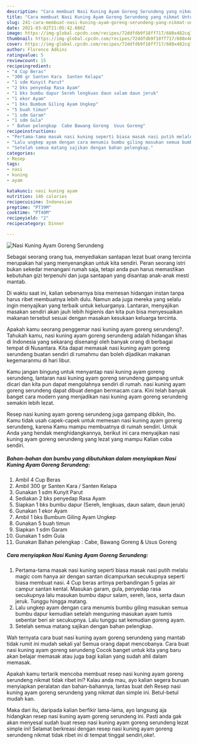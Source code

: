 ```yaml
---
description: "Cara membuat Nasi Kuning Ayam Goreng Serundeng yang nikmat Untuk Jualan"
title: "Cara membuat Nasi Kuning Ayam Goreng Serundeng yang nikmat Untuk Jualan"
slug: 241-cara-membuat-nasi-kuning-ayam-goreng-serundeng-yang-nikmat-untuk-jualan
date: 2021-03-02T21:05:42.686Z
image: https://img-global.cpcdn.com/recipes/72ddfdb9f18ff717/680x482cq70/nasi-kuning-ayam-goreng-serundeng-foto-resep-utama.jpg
thumbnail: https://img-global.cpcdn.com/recipes/72ddfdb9f18ff717/680x482cq70/nasi-kuning-ayam-goreng-serundeng-foto-resep-utama.jpg
cover: https://img-global.cpcdn.com/recipes/72ddfdb9f18ff717/680x482cq70/nasi-kuning-ayam-goreng-serundeng-foto-resep-utama.jpg
author: Florence Adkins
ratingvalue: 5
reviewcount: 15
recipeingredient:
- "4 Cup Beras"
- "300 gr Santen Kara  Santen Kelapa"
- "1 sdm Kunyit Parut"
- "2 bks penyedap Rasa Ayam"
- "1 bks bumbu dapur Sereh lengkuas daun salam daun jeruk"
- "1 ekor Ayam"
- "1 bks Bumbum Giling Ayam Ungkep"
- "5 buah timun"
- "1 sdm Garam"
- "1 sdm Gula"
- " Bahan pelengkap  Cabe Bawang Goreng  Usus Goreng"
recipeinstructions:
- "Pertama-tama masak nasi kuning seperti biasa masak nasi putih melalu magic com hanya air dengan santan dicampurkan secukupnya seperti biasa membuat nasi. 4 Cup beras artinya perbandingan 5 gelas air campur santan kental. Masukan garam, gula, penyedap rasa secukupnya lalu masukan bumbu dapur salam, sereh, laos, serta daun jeruk. Tunggu hingga matang."
- "Lalu ungkep ayam dengan cara menumis bumbu giling masukan semua bumbu dapur kemudian setelah menguning masukan ayam tumis sebentar beri air secukupnya. Lalu tunggu sat kemudian goreng ayam."
- "Setelah semua matang sajikan dengan bahan pelengkap."
categories:
- Resep
tags:
- nasi
- kuning
- ayam

katakunci: nasi kuning ayam 
nutrition: 146 calories
recipecuisine: Indonesian
preptime: "PT39M"
cooktime: "PT40M"
recipeyield: "2"
recipecategory: Dinner

---
```



![Nasi Kuning Ayam Goreng Serundeng](https://img-global.cpcdn.com/recipes/72ddfdb9f18ff717/680x482cq70/nasi-kuning-ayam-goreng-serundeng-foto-resep-utama.jpg)

Sebagai seorang orang tua, menyediakan santapan lezat buat orang tercinta merupakan hal yang menyenangkan untuk kita sendiri. Peran seorang istri bukan sekedar menangani rumah saja, tetapi anda pun harus memastikan kebutuhan gizi terpenuhi dan juga santapan yang disantap anak-anak mesti mantab.

Di waktu  saat ini, kalian sebenarnya bisa memesan hidangan instan tanpa harus ribet membuatnya lebih dulu. Namun ada juga mereka yang selalu ingin menyajikan yang terbaik untuk keluarganya. Lantaran, menyajikan masakan sendiri akan jauh lebih higienis dan kita pun bisa menyesuaikan makanan tersebut sesuai dengan masakan kesukaan keluarga tercinta. 



Apakah kamu seorang penggemar nasi kuning ayam goreng serundeng?. Tahukah kamu, nasi kuning ayam goreng serundeng adalah hidangan khas di Indonesia yang sekarang disenangi oleh banyak orang di berbagai tempat di Nusantara. Kita dapat memasak nasi kuning ayam goreng serundeng buatan sendiri di rumahmu dan boleh dijadikan makanan kegemaranmu di hari libur.

Kamu jangan bingung untuk menyantap nasi kuning ayam goreng serundeng, lantaran nasi kuning ayam goreng serundeng gampang untuk dicari dan kita pun dapat mengolahnya sendiri di rumah. nasi kuning ayam goreng serundeng dapat dibuat dengan bermacam cara. Kini telah banyak banget cara modern yang menjadikan nasi kuning ayam goreng serundeng semakin lebih lezat.

Resep nasi kuning ayam goreng serundeng juga gampang dibikin, lho. Kamu tidak usah capek-capek untuk memesan nasi kuning ayam goreng serundeng, karena Kamu mampu membuatnya di rumah sendiri. Untuk Anda yang hendak menghidangkannya, berikut ini cara menyajikan nasi kuning ayam goreng serundeng yang lezat yang mampu Kalian coba sendiri.

<!--inarticleads1-->

##### Bahan-bahan dan bumbu yang dibutuhkan dalam menyiapkan Nasi Kuning Ayam Goreng Serundeng:

1. Ambil 4 Cup Beras
1. Ambil 300 gr Santen Kara / Santen Kelapa
1. Gunakan 1 sdm Kunyit Parut
1. Sediakan 2 bks penyedap Rasa Ayam
1. Siapkan 1 bks bumbu dapur (Sereh, lengkuas, daun salam, daun jeruk)
1. Gunakan 1 ekor Ayam
1. Ambil 1 bks Bumbum Giling Ayam Ungkep
1. Gunakan 5 buah timun
1. Siapkan 1 sdm Garam
1. Gunakan 1 sdm Gula
1. Gunakan  Bahan pelengkap : Cabe, Bawang Goreng &amp; Usus Goreng




<!--inarticleads2-->

##### Cara menyiapkan Nasi Kuning Ayam Goreng Serundeng:

1. Pertama-tama masak nasi kuning seperti biasa masak nasi putih melalu magic com hanya air dengan santan dicampurkan secukupnya seperti biasa membuat nasi. 4 Cup beras artinya perbandingan 5 gelas air campur santan kental. Masukan garam, gula, penyedap rasa secukupnya lalu masukan bumbu dapur salam, sereh, laos, serta daun jeruk. Tunggu hingga matang.
1. Lalu ungkep ayam dengan cara menumis bumbu giling masukan semua bumbu dapur kemudian setelah menguning masukan ayam tumis sebentar beri air secukupnya. Lalu tunggu sat kemudian goreng ayam.
1. Setelah semua matang sajikan dengan bahan pelengkap.




Wah ternyata cara buat nasi kuning ayam goreng serundeng yang mantab tidak rumit ini mudah sekali ya! Semua orang dapat mencobanya. Cara buat nasi kuning ayam goreng serundeng Cocok banget untuk kita yang baru akan belajar memasak atau juga bagi kalian yang sudah ahli dalam memasak.

Apakah kamu tertarik mencoba membuat resep nasi kuning ayam goreng serundeng nikmat tidak ribet ini? Kalau anda mau, ayo kalian segera buruan menyiapkan peralatan dan bahan-bahannya, lantas buat deh Resep nasi kuning ayam goreng serundeng yang nikmat dan simple ini. Betul-betul mudah kan. 

Maka dari itu, daripada kalian berfikir lama-lama, ayo langsung aja hidangkan resep nasi kuning ayam goreng serundeng ini. Pasti anda gak akan menyesal sudah buat resep nasi kuning ayam goreng serundeng lezat simple ini! Selamat berkreasi dengan resep nasi kuning ayam goreng serundeng nikmat tidak ribet ini di tempat tinggal sendiri,oke!.

